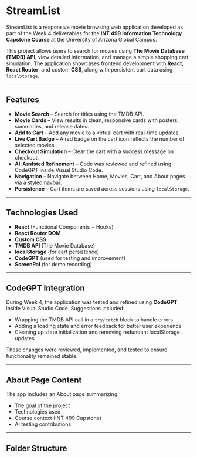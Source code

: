 # StreamList

StreamList is a responsive movie browsing web application developed as part of the Week 4 deliverables for the **INT 499 Information Technology Capstone Course** at the University of Arizona Global Campus.

This project allows users to search for movies using **The Movie Database (TMDB) API**, view detailed information, and manage a simple shopping cart simulation. The application showcases frontend development with **React**, **React Router**, and custom **CSS**, along with persistent cart data using `localStorage`.

---

## Features

- **Movie Search** – Search for titles using the TMDB API.
- **Movie Cards** – View results in clean, responsive cards with posters, summaries, and release dates.
- **Add to Cart** – Add any movie to a virtual cart with real-time updates.
- **Live Cart Badge** – A red badge on the cart icon reflects the number of selected movies.
- **Checkout Simulation** – Clear the cart with a success message on checkout.
- **AI-Assisted Refinement** – Code was reviewed and refined using CodeGPT inside Visual Studio Code.
- **Navigation** – Navigate between Home, Movies, Cart, and About pages via a styled navbar.
- **Persistence** – Cart items are saved across sessions using `localStorage`.

---

## Technologies Used

- **React** (Functional Components + Hooks)
- **React Router DOM**
- **Custom CSS**
- **TMDB API** (The Movie Database)
- **localStorage** (for cart persistence)
- **CodeGPT** (used for testing and improvement)
- **ScreenPal** (for demo recording)

---

## CodeGPT Integration

During Week 4, the application was tested and refined using **CodeGPT** inside Visual Studio Code. Suggestions included:

- Wrapping the TMDB API call in a `try/catch` block to handle errors
- Adding a loading state and error feedback for better user experience
- Cleaning up state initialization and removing redundant localStorage updates

These changes were reviewed, implemented, and tested to ensure functionality remained stable.

---

## About Page Content

The app includes an About page summarizing:
- The goal of the project
- Technologies used
- Course context (INT 499 Capstone)
- AI testing contributions

---

## Folder Structure

